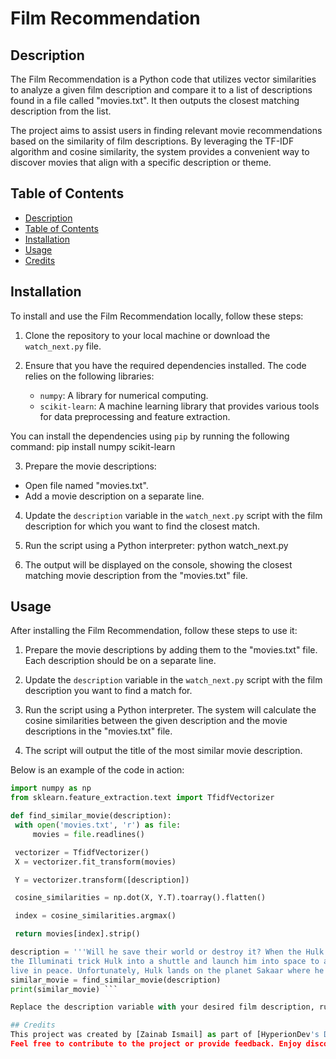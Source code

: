 # Film Recommendation

## Description

The Film Recommendation is a Python code that utilizes vector similarities to analyze a given film description and compare it to a list of descriptions found in a file called "movies.txt". It then outputs the closest matching description from the list. 

The project aims to assist users in finding relevant movie recommendations based on the similarity of film descriptions. By leveraging the TF-IDF algorithm and cosine similarity, the system provides a convenient way to discover movies that align with a specific description or theme.

## Table of Contents

- [Description](#description)
- [Table of Contents](#table-of-contents)
- [Installation](#installation)
- [Usage](#usage)
- [Credits](#credits)

## Installation

To install and use the Film Recommendation locally, follow these steps:

1. Clone the repository to your local machine or download the `watch_next.py` file.

2. Ensure that you have the required dependencies installed. The code relies on the following libraries:
   - `numpy`: A library for numerical computing.
   - `scikit-learn`: A machine learning library that provides various tools for data preprocessing and feature extraction.

You can install the dependencies using `pip` by running the following command:
pip install numpy scikit-learn
   
3. Prepare the movie descriptions:
- Open file named "movies.txt".
- Add a movie description on a separate line.

4. Update the `description` variable in the `watch_next.py` script with the film description for which you want to find the closest match.

5. Run the script using a Python interpreter:
python watch_next.py

6. The output will be displayed on the console, showing the closest matching movie description from the "movies.txt" file.

## Usage

After installing the Film Recommendation, follow these steps to use it:

1. Prepare the movie descriptions by adding them to the "movies.txt" file. Each description should be on a separate line.

2. Update the `description` variable in the `watch_next.py` script with the film description you want to find a match for.

3. Run the script using a Python interpreter. The system will calculate the cosine similarities between the given description and the movie descriptions in the "movies.txt" file.

4. The script will output the title of the most similar movie description.

Below is an example of the code in action:

```python
import numpy as np
from sklearn.feature_extraction.text import TfidfVectorizer

def find_similar_movie(description):
 with open('movies.txt', 'r') as file:
     movies = file.readlines()

 vectorizer = TfidfVectorizer()
 X = vectorizer.fit_transform(movies)

 Y = vectorizer.transform([description])

 cosine_similarities = np.dot(X, Y.T).toarray().flatten()

 index = cosine_similarities.argmax()

 return movies[index].strip()

description = '''Will he save their world or destroy it? When the Hulk becomes too dangerous for the Earth,
the Illuminati trick Hulk into a shuttle and launch him into space to a planet where the Hulk can 
live in peace. Unfortunately, Hulk lands on the planet Sakaar where he is sold into slavery and trained as a gladiator.'''
similar_movie = find_similar_movie(description)
print(similar_movie) ```

Replace the description variable with your desired film description, run the script, and the closest matching movie description will be displayed.

## Credits
This project was created by [Zainab Ismail] as part of [HyperionDev's Data Science tasks].
Feel free to contribute to the project or provide feedback. Enjoy discovering your next movie to watch!

